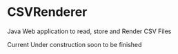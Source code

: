 # CSVRenderer
Java Web application to read, store and Render CSV Files

Current Under construction soon to be finished
